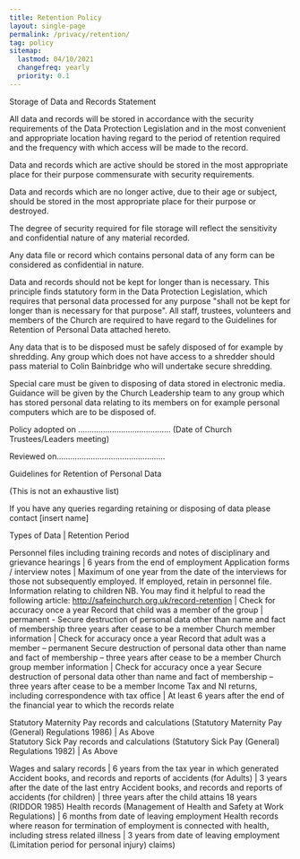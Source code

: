 ```yaml
---
title: Retention Policy
layout: single-page
permalink: /privacy/retention/
tag: policy
sitemap: 
  lastmod: 04/10/2021
  changefreq: yearly
  priority: 0.1
---
```

 
Storage of Data and Records Statement

All data and records will be stored in accordance with the security requirements of the Data Protection Legislation and in the most convenient and appropriate location having regard to the period of retention required and the frequency with which access will be made to the record.

Data and records which are active should be stored in the most appropriate place for their purpose commensurate with security requirements.

Data and records which are no longer active, due to their age or subject, should be stored in the most appropriate place for their purpose or destroyed.

The degree of security required for file storage will reflect the sensitivity and confidential nature of any material recorded.

Any data file or record which contains personal data of any form can be considered as confidential in nature.

Data and records should not be kept for longer than is necessary. This principle finds statutory form in the Data Protection Legislation, which requires that personal data processed for any purpose "shall not be kept for longer than is necessary for that purpose".  All staff, trustees, volunteers and members of the Church are required to have regard to the Guidelines for Retention of Personal Data attached hereto.

Any data that is to be disposed must be safely disposed of for example by shredding.  Any group which does not have access to a shredder should pass material to Colin Bainbridge who will undertake secure shredding.

Special care must be given to disposing of data stored in electronic media.  Guidance will be given by the Church Leadership team to any group which has stored personal data relating to its members on for example personal computers which are to be disposed of.
    






Policy adopted on …………………………………..
(Date of Church Trustees/Leaders meeting)

Reviewed on…………………………………………






Guidelines for Retention of Personal Data

(This is not an exhaustive list)

If you have any queries regarding retaining or disposing of data please contact [insert name]


Types of Data | Retention Period         
     
Personnel files including training records and notes of disciplinary and grievance hearings | 6 years from the end of employment
Application forms / interview notes | Maximum of one year from the date of the interviews for those not subsequently employed.  If employed, retain in personnel file.
Information relating to children NB. You may find it helpful to read the following article: http://safeinchurch.org.uk/record-retention | Check for accuracy once a year
Record that child was a member of the group | permanent - Secure destruction of personal data other than name and fact of membership three years after cease to be a member
Church member information | Check for accuracy once a year Record that adult was a member – permanent Secure destruction of personal data other than name and fact of membership – three years after cease to be a member
Church group member information | Check for accuracy once a year Secure destruction of personal data other than name and fact of membership – three years after cease to be a member
Income Tax and NI returns, including correspondence with tax office | At least 6 years after the end of the financial year to which the records relate     


Statutory Maternity Pay records and calculations (Statutory Maternity Pay (General) Regulations 1986) | As Above     
Statutory Sick Pay records and calculations (Statutory Sick Pay (General) Regulations 1982) | As Above     


Wages and salary records | 6 years from the tax year in which generated
Accident books, and records and reports of accidents (for Adults) | 3 years after the date of the last entry 
Accident books, and records and reports of accidents (for children) | three years after the child attains 18 years     (RIDDOR 1985)
Health records (Management of Health and Safety at Work Regulations) | 6 months from date of leaving employment
Health records where reason for termination of employment is connected with health, including stress related illness | 3 years from date of leaving employment (Limitation period for personal injury) claims)
    













